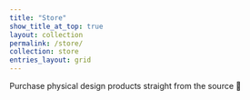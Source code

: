 ```yaml
---
title: "Store"
show_title_at_top: true
layout: collection
permalink: /store/
collection: store
entries_layout: grid
---
```


Purchase physical design products straight from the source 📍
